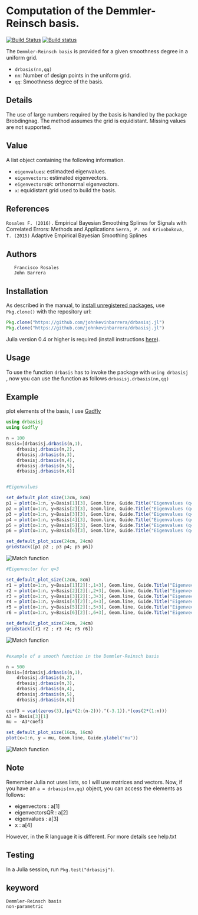 # Computation of the Demmler-Reinsch basis.

[![Build Status](https://travis-ci.org/ChrisRackauckas/ExamplePackage.jl.svg?branch=master)](https://travis-ci.org/ChrisRackauckas/ExamplePackage.jl)
[![Build status](https://ci.appveyor.com/api/projects/status/9iuvdt0j0mw6au0k?svg=true)](https://ci.appveyor.com/project/ChrisRackauckas/examplepackage-jl)



The `Demmler-Reinsch basis` is provided for a given smoothness degree in a uniform grid. 
- `drbasis(nn,qq)`
- `nn`: Number of design points in the uniform grid. 
- `qq`: Smoothness degree of the basis.

## Details

The use of large numbers required by the basis is handled by the package Brobdingnag. The method assumes the grid is equidistant. Missing values are not supported.

## Value

A list object containing the following information.

- `eigenvalues`: estimadted eigenvalues.
- `eigenvectors`: estimated eigenvectors.
- `eigenvectorsQR`: orthonormal eigenvectors.
- `x`: equidistant grid used to build the basis.

## References

`Rosales F. (2016).` Empirical Bayesian Smoothing Splines for Signals with Correlated Errors: Methods and Applications
`Serra, P. and Krivobokova, T. (2015)` Adaptive Empirical Bayesian Smoothing Splines

## Authors
       Francisco Rosales
       John Barrera

## Installation

As described in the manual, to [install unregistered packages][unregistered], use `Pkg.clone()` with the repository url:

```julia
Pkg.clone("https://github.com/johnkevinbarrera/drbasisj.jl")
Pkg.clone("https://github.com/johnkevinbarrera/drbasisj.jl")
```

Julia version 0.4 or higher is required (install instructions [here][version]).


## Usage

To use the function `drbasis` has to invoke the package with `using drbasisj `, now you can use the function as follows `drbasisj.drbasis(nn,qq) `

## Example

plot elements of the basis, I use [Gadfly][gadfly]

```julia
using drbasisj
using Gadfly

n = 100
Basis=[drbasisj.drbasis(n,1),
	drbasisj.drbasis(n,2),
	drbasisj.drbasis(n,3),
	drbasisj.drbasis(n,4),
	drbasisj.drbasis(n,5),
	drbasisj.drbasis(n,6)]


#Eigenvalues

set_default_plot_size(12cm, 8cm)
p1 = plot(x=1:n, y=Basis[1][3], Geom.line, Guide.Title("Eigenvalues (q=1)")) 
p2 = plot(x=1:n, y=Basis[2][3], Geom.line, Guide.Title("Eigenvalues (q=2)"))
p3 = plot(x=1:n, y=Basis[3][3], Geom.line, Guide.Title("Eigenvalues (q=3)")) 
p4 = plot(x=1:n, y=Basis[4][3], Geom.line, Guide.Title("Eigenvalues (q=4)"))
p5 = plot(x=1:n, y=Basis[5][3], Geom.line, Guide.Title("Eigenvalues (q=5)")) 
p6 = plot(x=1:n, y=Basis[6][3], Geom.line, Guide.Title("Eigenvalues (q=6)"))

set_default_plot_size(24cm, 24cm)
gridstack([p1 p2 ; p3 p4; p5 p6])
```
![Match function](https://user-images.githubusercontent.com/7105645/28857296-fbb25f34-770d-11e7-9d40-124c42dc24c1.png)

```julia
#Eigenvector for q=3

set_default_plot_size(12cm, 8cm)
r1 = plot(x=1:n, y=Basis[1][2][:,1+3], Geom.line, Guide.Title("Eigenvector n.4")) 
r2 = plot(x=1:n, y=Basis[2][2][:,2+3], Geom.line, Guide.Title("Eigenvector n.5")) 
r3 = plot(x=1:n, y=Basis[3][2][:,3+3], Geom.line, Guide.Title("Eigenvector n.6")) 
r4 = plot(x=1:n, y=Basis[4][2][:,4+3], Geom.line, Guide.Title("Eigenvector n.7")) 
r5 = plot(x=1:n, y=Basis[5][2][:,5+3], Geom.line, Guide.Title("Eigenvector n.8")) 
r6 = plot(x=1:n, y=Basis[6][2][:,6+3], Geom.line, Guide.Title("Eigenvector n.9")) 

set_default_plot_size(24cm, 24cm)
gridstack([r1 r2 ; r3 r4; r5 r6])
```
![Match function](https://user-images.githubusercontent.com/7105645/28857313-2b1f7748-770e-11e7-86a3-4bc7fd48453f.png)

```julia

#example of a smooth function in the Demmler-Reinsch basis

n = 500
Basis=[drbasisj.drbasis(n,1),
	drbasisj.drbasis(n,2),
	drbasisj.drbasis(n,3),
	drbasisj.drbasis(n,4),
	drbasisj.drbasis(n,5),
	drbasisj.drbasis(n,6)]
	
coef3 = vcat(zeros(3),(pi*(2:(n-2))).^(-3.1)).*(cos(2*(1:n)))
A3 = Basis[3][1]
mu = -A3*coef3

set_default_plot_size(16cm, 16cm)
plot(x=1:n, y = mu, Geom.line, Guide.ylabel("mu"))
```
![Match function](https://user-images.githubusercontent.com/7105645/28857316-2bd8c9d2-770e-11e7-8272-6ea0546a8161.png)

## Note
Remember Julia not uses lists, so I will use matrices and vectors.
Now, if you have an `a = drbasis(nn,qq)` object, you can access the elements as follows:

- eigenvectors : a[1]
- eigenvectorsQR : a[2]
- eigenvalues : a[3]
- x : a[4]

However, in the R language it is different.
For more details see help.txt

## Testing

In a Julia session, run `Pkg.test("drbasisj")`.

## keyword
	Demmler-Reinsch basis
	non-parametric

[unregistered]:http://docs.julialang.org/en/release-0.5/manual/packages/#installing-unregistered-packages
[version]:http://julialang.org/downloads/platform.html
[gadfly]:http://gadflyjl.org/stable/

